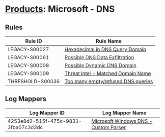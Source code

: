 # [Products](README.md): Microsoft - DNS

## Rules

|Rule ID|Rule Name|
|----|----|
|LEGACY-S00027|[Hexadecimal in DNS Query Domain](../rules/LEGACY-S00027.md)|
|LEGACY-S00061|[Possible DNS Data Exfiltration](../rules/LEGACY-S00061.md)|
|LEGACY-S00008|[Possible Dynamic DNS Domain](../rules/LEGACY-S00008.md)|
|LEGACY-S00109|[Threat Intel - Matched Domain Name](../rules/LEGACY-S00109.md)|
|THRESHOLD-S00036|[Too many empty/refused DNS queries](../rules/THRESHOLD-S00036.md)|


## Log Mappers

|Log Mapper ID|Log Mapper Name|
|----|----|
|4253e8d2-515f-475c-9831-3fba07c3d3dc|[Microsoft Windows DNS - Custom Parser](../mappings/4253e8d2-515f-475c-9831-3fba07c3d3dc.md)|


